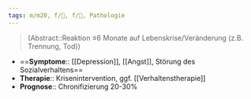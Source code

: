 ```yaml
---
tags: m/m20, f/💭, f/💭, Pathologie
---
```

> (Abstract::Reaktion ≤6 Monate auf Lebenskrise/Veränderung (z.B. Trennung, Tod))

- ==**Symptome**:: [[Depression]], [[Angst]], Störung des Sozialverhaltens==
- **Therapie**:: Krisenintervention, ggf. [[Verhaltenstherapie]]
- **Prognose**:: Chronifizierung 20-30%